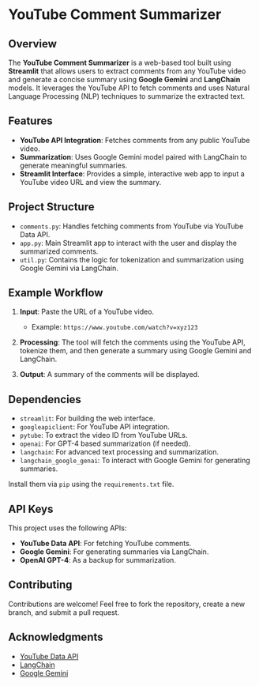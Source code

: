 # YouTube Comment Summarizer

## Overview
The **YouTube Comment Summarizer** is a web-based tool built using **Streamlit** that allows users to extract comments from any YouTube video and generate a concise summary using **Google Gemini** and **LangChain** models. It leverages the YouTube API to fetch comments and uses Natural Language Processing (NLP) techniques to summarize the extracted text.

## Features
- **YouTube API Integration**: Fetches comments from any public YouTube video.
- **Summarization**: Uses Google Gemini model paired with LangChain to generate meaningful summaries.
- **Streamlit Interface**: Provides a simple, interactive web app to input a YouTube video URL and view the summary.

## Project Structure
- `comments.py`: Handles fetching comments from YouTube via YouTube Data API.
- `app.py`: Main Streamlit app to interact with the user and display the summarized comments.
- `util.py`: Contains the logic for tokenization and summarization using Google Gemini via LangChain.
## Example Workflow

1. **Input**: Paste the URL of a YouTube video.
    - Example: `https://www.youtube.com/watch?v=xyz123`
  
2. **Processing**: The tool will fetch the comments using the YouTube API, tokenize them, and then generate a summary using Google Gemini and LangChain.

3. **Output**: A summary of the comments will be displayed.

## Dependencies

- `streamlit`: For building the web interface.
- `googleapiclient`: For YouTube API integration.
- `pytube`: To extract the video ID from YouTube URLs.
- `openai`: For GPT-4 based summarization (if needed).
- `langchain`: For advanced text processing and summarization.
- `langchain_google_genai`: To interact with Google Gemini for generating summaries.

Install them via `pip` using the `requirements.txt` file.

## API Keys
This project uses the following APIs:
- **YouTube Data API**: For fetching YouTube comments.
- **Google Gemini**: For generating summaries via LangChain.
- **OpenAI GPT-4**: As a backup for summarization.

## Contributing
Contributions are welcome! Feel free to fork the repository, create a new branch, and submit a pull request.

## Acknowledgments
- [YouTube Data API](https://developers.google.com/youtube/v3)
- [LangChain](https://langchain.com/)
- [Google Gemini](https://developers.google.com/ai/gemini)
